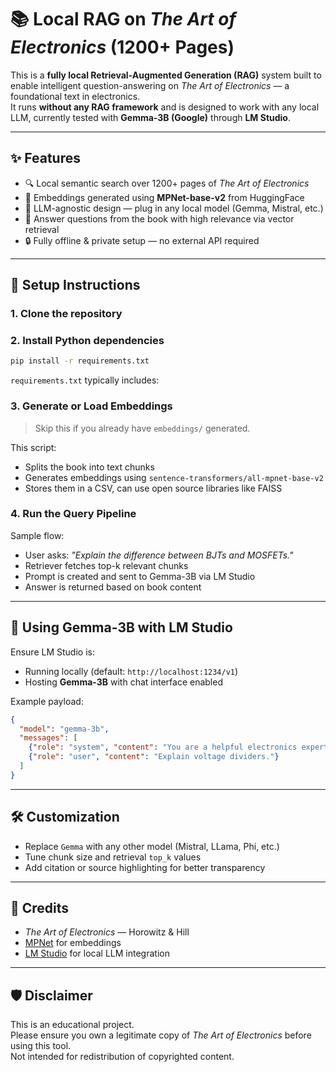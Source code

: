 # 📚 Local RAG on *The Art of Electronics* (1200+ Pages)

This is a **fully local Retrieval-Augmented Generation (RAG)** system built to enable intelligent question-answering on *The Art of Electronics* — a foundational text in electronics.  
It runs **without any RAG framework** and is designed to work with any local LLM, currently tested with **Gemma-3B (Google)** through **LM Studio**.

---

## ✨ Features

- 🔍 Local semantic search over 1200+ pages of *The Art of Electronics*
- 🧠 Embeddings generated using **MPNet-base-v2** from HuggingFace
- 🤖 LLM-agnostic design — plug in any local model (Gemma, Mistral, etc.)
- 💬 Answer questions from the book with high relevance via vector retrieval
- 🔒 Fully offline & private setup — no external API required

---



## 🧪 Setup Instructions

### 1. Clone the repository


### 2. Install Python dependencies

```bash
pip install -r requirements.txt
```

`requirements.txt` typically includes:

### 3. Generate or Load Embeddings

> Skip this if you already have `embeddings/` generated.

This script:
- Splits the book into text chunks
- Generates embeddings using `sentence-transformers/all-mpnet-base-v2`
- Stores them in a CSV, can use open source libraries like FAISS

### 4. Run the Query Pipeline



Sample flow:
- User asks: *"Explain the difference between BJTs and MOSFETs."*
- Retriever fetches top-k relevant chunks
- Prompt is created and sent to Gemma-3B via LM Studio
- Answer is returned based on book content

---

## 🤖 Using Gemma-3B with LM Studio

Ensure LM Studio is:
- Running locally (default: `http://localhost:1234/v1`)
- Hosting **Gemma-3B** with chat interface enabled


Example payload:
```json
{
  "model": "gemma-3b",
  "messages": [
    {"role": "system", "content": "You are a helpful electronics expert."},
    {"role": "user", "content": "Explain voltage dividers."}
  ]
}
```

---

## 🛠️ Customization

- Replace `Gemma` with any other model (Mistral, LLama, Phi, etc.)
- Tune chunk size and retrieval `top_k` values 
- Add citation or source highlighting for better transparency

---

## 📘 Credits

- *The Art of Electronics* — Horowitz & Hill  
- [MPNet](https://huggingface.co/sentence-transformers/all-mpnet-base-v2) for embeddings  
- [LM Studio](https://lmstudio.ai) for local LLM integration  

---

## 🛡️ Disclaimer

This is an educational project.  
Please ensure you own a legitimate copy of *The Art of Electronics* before using this tool.  
Not intended for redistribution of copyrighted content.
